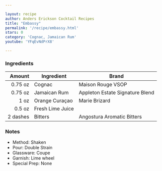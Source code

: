```yaml
---

layout: recipe
author: Anders Erickson Cocktail Recipes
title: "Embassy"
permalink: '/recipe/embassy.html'
stars: 0
category: 'Cognac, Jamaican Rum'
youtube: 'YFqEvNdPrX8'

---
```


### Ingredients

| Amount   | Ingredient       | Brand                           |
| ------: | ----------------- | ------------------------------- |
|  0.75 oz | Cognac           | Maison Rouge VSOP               |
|  0.75 oz | Jamaican Rum     | Appleton Estate Signature Blend |
|     1 oz | Orange Curaçao   | Marie Brizard                   |
|   0.5 oz | Fresh Lime Juice |
| 2 dashes | Bitters          | Angostura Aromatic Bitters      |

 ### Notes

- Method: Shaken
- Pour: Double Strain
- Glassware: Coupe
- Garnish: Lime wheel
- Special Prep: None
